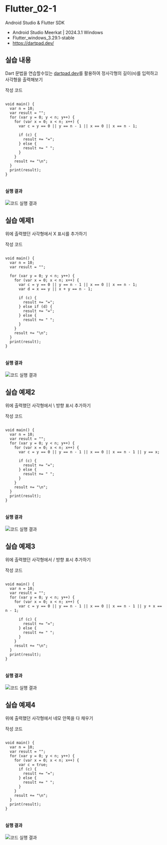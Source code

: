 # Flutter_02-1
Android Studio & Flutter SDK
- Android Studio Meerkat | 2024.3.1 Windows
- Flutter_windows_3.29.1-stable
- https://dartpad.dev/



## 실습 내용
Dart 문법을 연습할수있는 [dartpad.dev](https://dartpad.dev/)를 활용하여 정사각형의 길이(n)를 입력하고 사각형을 출력해보기



작성 코드
<pre>
<code>
void main() {
  var n = 10;
  var result = "";
  for (var y = 0; y < n; y++) {
    for (var x = 0; x < n; x++) {
      var c = y == 0 || y == n - 1 || x == 0 || x == n - 1;

      if (c) {
        result += "=";
      } else {
        result += " ";
      }
    }
    result += "\n";
  }
  print(result);
}
</code>
</pre>



#### 실행 결과
![코드 실행 결과](./images/flutter_02-1-1.png)



## 실습 예제1
위에 출력했던 사각형에서 X 표시를 추가하기


작성 코드
<pre>
<code>
void main() {
  var n = 10;
  var result = "";

  for (var y = 0; y < n; y++) {
    for (var x = 0; x < n; x++) {
      var c = y == 0 || y == n - 1 || x == 0 || x == n - 1;
      var d = x == y || x + y == n - 1;

      if (c) {
        result += "=";
      } else if (d) {
        result += "=";
      } else {
        result += " ";
      }
    }
    result += "\n";
  }
  print(result);
}
</code>
</pre>



#### 실행 결과
![코드 실행 결과](./images/flutter_02-1-2.png)



## 실습 예제2
위에 출력했던 사각형에서 \ 방향 표시 추가하기


작성 코드
<pre>
<code>
void main() {
  var n = 10;
  var result = "";
  for (var y = 0; y < n; y++) {
    for (var x = 0; x < n; x++) {
      var c = y == 0 || y == n - 1 || x == 0 || x == n - 1 || y == x;
    
      if (c) {
        result += "=";
      } else {
        result += " ";
      }
    }
    result += "\n";
  }
  print(result);
}
</code>
</pre>



#### 실행 결과
![코드 실행 결과](./images/flutter_02-1-3.jpg)



## 실습 예제3
위에 출력했던 사각형에서 / 방향 표시 추가하기


작성 코드
<pre>
<code>
void main() {
  var n = 10;
  var result = "";
  for (var y = 0; y < n; y++) {
    for (var x = 0; x < n; x++) {
      var c = y == 0 || y == n - 1 || x == 0 || x == n - 1 || y + x == n - 1;

      if (c) {
        result += "=";
      } else {
        result += " ";
      }
    }
    result += "\n";
  }
  print(result);
}
</code>
</pre>



#### 실행 결과
![코드 실행 결과](./images/flutter_02-1-4.jpg)



## 실습 예제4
위에 출력했던 사각형에서 네모 안쪽을 다 채우기


작성 코드
<pre>
<code>
void main() {
  var n = 10;
  var result = "";
  for (var y = 0; y < n; y++) {
    for (var x = 0; x < n; x++) {
      var c = true;
      if (c) {
        result += "=";
      } else {
        result += " ";
      }
    }
    result += "\n";
  }
  print(result);
}
</code>
</pre>



#### 실행 결과
![코드 실행 결과](./images/flutter_02-1-5.jpg)

